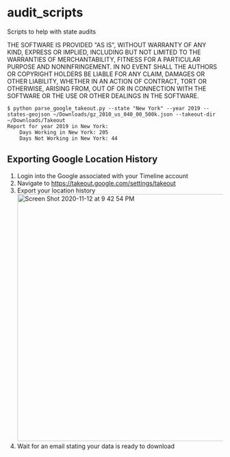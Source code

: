 # audit_scripts
Scripts to help with state audits

THE SOFTWARE IS PROVIDED "AS IS", WITHOUT WARRANTY OF ANY KIND, EXPRESS OR
IMPLIED, INCLUDING BUT NOT LIMITED TO THE WARRANTIES OF MERCHANTABILITY,
FITNESS FOR A PARTICULAR PURPOSE AND NONINFRINGEMENT. IN NO EVENT SHALL THE
AUTHORS OR COPYRIGHT HOLDERS BE LIABLE FOR ANY CLAIM, DAMAGES OR OTHER
LIABILITY, WHETHER IN AN ACTION OF CONTRACT, TORT OR OTHERWISE, ARISING FROM,
OUT OF OR IN CONNECTION WITH THE SOFTWARE OR THE USE OR OTHER DEALINGS IN THE
SOFTWARE.


```
$ python parse_google_takeout.py --state "New York" --year 2019 --states-geojson ~/Downloads/gz_2010_us_040_00_500k.json --takeout-dir ~/Downloads/Takeout
Report for year 2019 in New York:
	Days Working in New York: 205
	Days Not Working in New York: 44
```

## Exporting Google Location History
1) Login into the Google associated with your Timeline account
2) Navigate to https://takeout.google.com/settings/takeout
3) Export your location history <img width="577" alt="Screen Shot 2020-11-12 at 9 42 54 PM" src="https://user-images.githubusercontent.com/808798/99022145-20918e00-2530-11eb-8c65-e90e4ceadb73.png">
4) Wait for an email stating your data is ready to download
